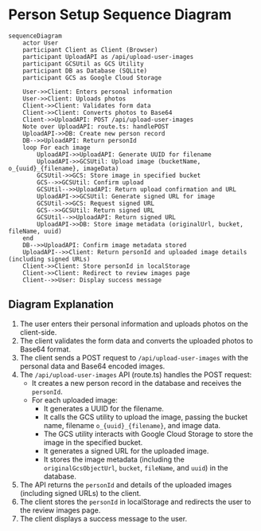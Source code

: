 # Person Setup Sequence Diagram

```mermaid
sequenceDiagram
    actor User
    participant Client as Client (Browser)
    participant UploadAPI as /api/upload-user-images
    participant GCSUtil as GCS Utility
    participant DB as Database (SQLite)
    participant GCS as Google Cloud Storage

    User->>Client: Enters personal information
    User->>Client: Uploads photos
    Client->>Client: Validates form data
    Client->>Client: Converts photos to Base64
    Client->>UploadAPI: POST /api/upload-user-images
    Note over UploadAPI: route.ts: handlePOST
    UploadAPI->>DB: Create new person record
    DB-->>UploadAPI: Return personId
    loop For each image
        UploadAPI->>UploadAPI: Generate UUID for filename
        UploadAPI->>GCSUtil: Upload image (bucketName, o_{uuid}_{filename}, imageData)
        GCSUtil->>GCS: Store image in specified bucket
        GCS-->>GCSUtil: Confirm upload
        GCSUtil-->>UploadAPI: Return upload confirmation and URL
        UploadAPI->>GCSUtil: Generate signed URL for image
        GCSUtil->>GCS: Request signed URL
        GCS-->>GCSUtil: Return signed URL
        GCSUtil-->>UploadAPI: Return signed URL
        UploadAPI->>DB: Store image metadata (originalUrl, bucket, fileName, uuid)
    end
    DB-->>UploadAPI: Confirm image metadata stored
    UploadAPI-->>Client: Return personId and uploaded image details (including signed URLs)
    Client->>Client: Store personId in localStorage
    Client->>Client: Redirect to review images page
    Client-->>User: Display success message
```

## Diagram Explanation

1. The user enters their personal information and uploads photos on the client-side.
2. The client validates the form data and converts the uploaded photos to Base64 format.
3. The client sends a POST request to `/api/upload-user-images` with the personal data and Base64 encoded images.
4. The `/api/upload-user-images` API (route.ts) handles the POST request:
   - It creates a new person record in the database and receives the `personId`.
   - For each uploaded image:
     - It generates a UUID for the filename.
     - It calls the GCS utility to upload the image, passing the bucket name, filename `o_{uuid}_{filename}`, and image data.
     - The GCS utility interacts with Google Cloud Storage to store the image in the specified bucket.
     - It generates a signed URL for the uploaded image.
     - It stores the image metadata (including the `originalGcsObjectUrl`, `bucket`, `fileName`, and `uuid`) in the database.
5. The API returns the `personId` and details of the uploaded images (including signed URLs) to the client.
6. The client stores the `personId` in localStorage and redirects the user to the review images page.
7. The client displays a success message to the user.



